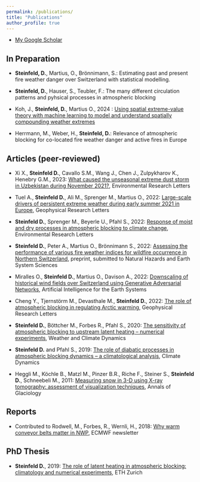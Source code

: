 ```yaml
---
permalink: /publications/
title: "Publications"
author_profile: true
---
```



- [My Google Scholar](https://scholar.google.com/citations?user=iyS5s0wAAAAJ&hl=de&oi=ao)

In Preparation
-----------------

- **Steinfeld, D.**, Martius, O., Brönnimann, S.: Estimating past and present fire weather danger over Switzerland with statistical modelling.

- **Steinfeld, D.**, Hauser, S., Teubler, F.: The many different circulation patterns and pyhsical processes in atmospheric blocking

- Koh, J., **Steinfeld, D.**, Martius O., 2024 : [Using spatial extreme-value theory with machine learning to model and understand spatially compounding weather extremes](https://arxiv.org/abs/2401.12195)

- Herrmann, M., Weber, H., **Steinfeld, D.**: Relevance of atmospheric blocking for co-located fire weather danger and active fires in Europe 

Articles (peer-reviewed)
-----------------------

- Xi X., **Steinfeld D.**, Cavallo S.M., Wang J., Chen J., Zulpykharov K., Henebry G.M., 2023: [What caused the unseasonal extreme dust storm in Uzbekistan during November 2021?](https://dx.doi.org/10.1088/1748-9326/ad02af), Environmental Research Letters

- Tuel A., **Steinfeld D.**, Ali M., Sprenger M., Martius O., 2022: [Large-scale drivers of persistent extreme weather during early summer 2021 in Europe](https://doi.org/10.1029/2022GL099624), Geophysical Research Letters

- **Steinfeld D.**, Sprenger M., Beyerle U., Pfahl S., 2022: [Response of moist and dry processes in atmospheric blocking to climate change](https://doi.org/10.1088/1748-9326/ac81af), Environmental Research Letters

- **Steinfeld D.**, Peter A., Martius O., Brönnimann S., 2022: [Assessing the performance of various fire weather indices for wildfire occurrence in Northern Switzerland](https://doi.org/10.5194/egusphere-2022-92), preprint, submitted to Natural Hazards and Earth System Sciences

- Miralles O., **Steinfeld D.**, Martius O., Davison A., 2022: [Downscaling of historical wind fields over Switzerland using Generative Adversarial Networks](https://doi.org/10.1175/AIES-D-22-0018.1), Artificial Intelligence for the Earth Systems

- Cheng Y., Tjernstörm M., Devasthale M., **Steinfeld D.**, 2022: [The role of atmospheric blocking in regulating Arctic warming](https://doi.org/10.1029/2022GL097899), Geophysical Research Letters

- **Steinfeld D.**, Böttcher M., Forbes R., Pfahl S., 2020: [The sensitivity of atmospheric blocking to upstream latent heating – numerical experiments](https://wcd.copernicus.org/articles/1/405/2020/wcd-1-405-2020.html), Weather and Climate Dynamics

- **Steinfeld D.** and Pfahl S., 2019: [The role of diabatic processes in atmospheric blocking dynamics – a climatological analysis](https://link.springer.com/article/10.1007%2Fs00382-019-04919-6), Climate Dynamics

- Heggli M., Köchle B., Matzl M., Pinzer B.R., Riche F., Steiner S., **Steinfeld D.**, Schneebeli M., 2011: [Measuring snow in 3-D using X-ray tomography: assessment of visualization techniques](https://doi.org/10.3189/172756411797252202), Annals of Glaciology

Reports
----------

- Contributed to Rodwell, M., Forbes, R., Wernli, H., 2018: [Why warm conveyor belts matter in NWP](https://www.ecmwf.int/node/18203), ECMWF newsletter

PhD Thesis
------------

- **Steinfeld D.**, 2019: [The role of latent heating in atmospheric blocking: climatology and numerical experiments](https://www.research-collection.ethz.ch/handle/20.500.11850/380041), ETH Zurich
